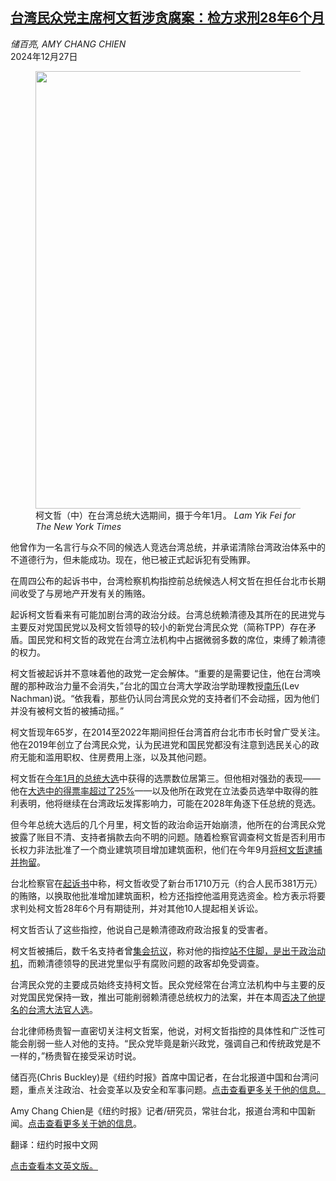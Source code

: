 <!--1735261621000-->
[台湾民众党主席柯文哲涉贪腐案：检方求刑28年6个月](https://cn.nytimes.com/asia-pacific/20241227/taiwan-presidential-candidate-indicted/)
------

<address>储百亮, AMY CHANG CHIEN</address><time pudate="2024-12-27 08:29:39" datetime="2024-12-27 08:29:39">2024年12月27日</time><figure><img src="https://images.weserv.nl/?url=static01.nyt.com/images/2024/12/26/multimedia/26taiwan-politics-qkfv/26taiwan-politics-qkfv-master1050.jpg" width="1050" height="700"><figcaption>柯文哲（中）在台湾总统大选期间，摄于今年1月。 <cite>Lam Yik Fei for The New York Times</cite></figcaption></figure><section><p>他曾作为一名言行与众不同的候选人竞选台湾总统，并承诺清除台湾政治体系中的不道德行为，但未能成功。现在，他已被正式起诉犯有受贿罪。</p><p>在周四公布的起诉书中，台湾检察机构指控前总统候选人柯文哲在担任台北市长期间收受了与房地产开发有关的贿赂。</p><p>起诉柯文哲看来有可能加剧台湾的政治分歧。台湾总统赖清德及其所在的民进党与主要反对党国民党以及柯文哲领导的较小的新党台湾民众党（简称TPP）存在矛盾。国民党和柯文哲的政党在台湾立法机构中占据微弱多数的席位，束缚了赖清德的权力。</p><p>柯文哲被起诉并不意味着他的政党一定会解体。“重要的是需要记住，他在台湾唤醒的那种政治力量不会消失，”台北的国立台湾大学政治学助理教授<a rel="noopener noreferrer" target="_blank" href="https://www.nd.ntu.edu.tw/News_Content_teacher.aspx?n=11&s=4999">南乐</a>(Lev Nachman)说。“依我看，那些仍认同台湾民众党的支持者们不会动摇，因为他们并没有被柯文哲的被捕动摇。”</p><p>柯文哲现年65岁，在2014至2022年期间担任台湾首府台北市市长时曾广受关注。他在2019年创立了台湾民众党，认为民进党和国民党都没有注意到选民关心的政府无能和滥用职权、住房费用上涨，以及其他问题。</p><p>柯文哲在<a href="https://cn.nytimes.com/asia-pacific/20240114/taiwan-election-china-us/">今年1月的总统大选</a>中获得的选票数位居第三。但他相对强劲的表现——他在<a rel="noopener noreferrer" target="_blank" href="https://db.cec.gov.tw/ElecTable/Election/ElecTickets?dataType=tickets&typeId=ELC&subjectId=P0&legisId=00&themeId=4d83db17c1707e3defae5dc4d4e9c800&dataLevel=N&prvCode=00&cityCode=000&areaCode=00&deptCode=000&liCode=0000">大选中的得票率超过了25%</a>——以及他所在政党在立法委员选举中取得的胜利表明，他将继续在台湾政坛发挥影响力，可能在2028年角逐下任总统的竞选。</p><p>但今年总统大选后的几个月里，柯文哲的政治命运开始崩溃，他所在的台湾民众党披露了账目不清、支持者捐款去向不明的问题。随着检察官调查柯文哲是否利用市长权力非法批准了一个商业建筑项目增加建筑面积，他们在今年9月<a rel="noopener noreferrer" target="_blank" href="https://www.cna.com.tw/news/aipl/202408310230.aspx" title="Link: https://www.cna.com.tw/news/aipl/202408310230.aspx">将柯文哲逮捕并拘留</a>。</p><p>台北检察官在<a rel="noopener noreferrer" target="_blank" href="https://www.cna.com.tw/news/asoc/202412265003.aspx">起诉书</a>中称，柯文哲收受了新台币1710万元（约合人民币381万元）的贿赂，以换取他批准增加建筑面积，检方还指控他滥用竞选资金。检方表示将要求判处柯文哲28年6个月有期徒刑，并对其他10人提起相关诉讼。</p><p>柯文哲否认了这些指控，他说自己是赖清德政府政治报复的受害者。</p><p>柯文哲被捕后，数千名支持者曾<a rel="noopener noreferrer" target="_blank" href="https://www.rti.org.tw/news/view/id/2219519">集会抗议</a>，称对他的指控<a rel="noopener noreferrer" target="_blank" href="https://focustaiwan.tw/politics/202409060018">站不住脚，是出于政治动机</a>，而赖清德领导的民进党里似乎有腐败问题的政客却免受调查。</p><p>台湾民众党的主要成员始终支持柯文哲。民众党经常在台湾立法机构中与主要的反对党国民党保持一致，推出可能削弱赖清德总统权力的法案，并在本周<a rel="noopener noreferrer" target="_blank" href="https://focustaiwan.tw/politics/202412240011#:~:text=Taipei%2C%20Dec.%2024%20(CNA,court%20in%20the%20near%20future.">否决了他提名的台湾大法官人选</a>。</p><p>台北律师杨贵智一直密切关注柯文哲案，他说，对柯文哲指控的具体性和广泛性可能会削弱一些人对他的支持。“民众党毕竟是新兴政党，强调自己和传统政党是不一样的，”杨贵智在接受采访时说。</p></section><footer><p>储百亮(Chris Buckley)是《纽约时报》首席中国记者，在台北报道中国和台湾问题，重点关注政治、社会变革以及安全和军事问题。<a rel="nofollow" target="_blank" href="https://www.nytimes.com/by/chris-buckley">点击查看更多关于他的信息。</a></p><p>Amy Chang Chien是《纽约时报》记者/研究员，常驻台北，报道台湾和中国新闻。<a rel="nofollow" target="_blank" href="https://www.nytimes.com/by/amy-chang-chien">点击查看更多关于她的信息</a>。</p><p>翻译：纽约时报中文网</p><p><a rel="nofollow" target="_blank" href="https://www.nytimes.com/2024/12/26/world/asia/taiwan-presidential-candidate-indicted.html">点击查看本文英文版。</a></p></footer>
